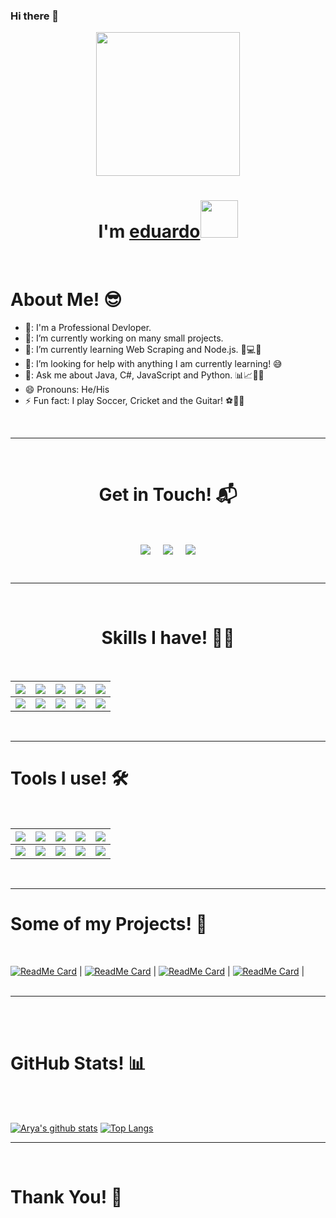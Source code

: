 ### Hi there 👋

<!--
**Eduardo79Silva/Eduardo79Silva** is a ✨ _special_ ✨ repository because its `README.md` (this file) appears on your GitHub profile.

Here are some ideas to get you started:

- 🔭 I’m currently working on ...
- 🌱 I’m currently learning ...
- 👯 I’m looking to collaborate on ...
- 🤔 I’m looking for help with ...
- 💬 Ask me about ...
- 📫 How to reach me: ...
- 😄 Pronouns: ...
- ⚡ Fun fact: ...
-->



<p align="center">
  <img src="https://miro.medium.com/max/2048/1*OohqW5DGh9CQS4hLY5FXzA.png" height="230"/>
  <h1 align="center">I'm <a href="https://github.com/Eduardo79Silva">eduardo<a><img src="./images/wave.gif" width="60px"/></h1>
</p>
<br>
<h1>About Me! 😎</h1>

- 🏫: I'm a Professional Devloper.
- 🔭: I’m currently working on many small projects.
- 🌱: I’m currently learning Web Scraping and Node.js. 🧠💻🤖
- 🤔: I’m looking for help with anything I am currently learning! 😅
- 💬: Ask me about Java, C#, JavaScript and Python. 📊📈🤖🧠
- 😄  Pronouns: He/His
- ⚡  Fun fact: I play Soccer, Cricket and the Guitar! ⚽🎾🎹

<br>
<hr>
<br>
<h1 align="center">Get in Touch! 📬</h1>
<br>
<p align="center">
<a href="" target="blank"><img align="center" src="https://img.shields.io/badge/Eduardo79Silva?style=for-the-badge&logo=linkedin&logoColor=white" /></a> &nbsp;&nbsp;&nbsp;  <a href="eduardo4silva@gmail.com" target="blank"><img align="center" src="https://img.shields.io/badge/eduardo4silva@gmail.com-D14836?style=for-the-badge&logo=gmail&logoColor=white" /></a>    &nbsp;&nbsp;&nbsp;       <a href="https://www.github.com/Eduardo79Silva" target="blank"><img align="center" src="https://img.shields.io/badge/Eduardo79Silva?style=for-the-badge&logo=github&logoColor=white"/></a>
</p>
  
<br>
<hr>
<br>
<h1 align="center">Skills I have! 🤸‍♂</h1>
<Br>
  
| ![](https://img.shields.io/badge/Java-brightgreen?style=for-the-badge) | ![](https://img.shields.io/badge/C-Sharp-brightgreen?style=for-the-badge) | ![](https://img.shields.io/badge/Python-brightgreen?style=for-the-badge) | ![](https://img.shields.io/badge/Web%20Scraping-red?style=for-the-badge) | ![](https://img.shields.io/badge/PostgreSQL-red?style=for-the-badge)     |
| ---------------------------------------------------------------------- | ------------------------------------------------------------------------- | ------------------------------------------------------------------------ | ------------------------------------------------------------------------ | ------------------------------------------------------------------------ |
| ![](https://img.shields.io/badge/JavaScript-blue?style=for-the-badge)  | ![](https://img.shields.io/badge/.NET-blue?style=for-the-badge)           | ![](https://img.shields.io/badge/ReactJS-blue?style=for-the-badge)       | ![](https://img.shields.io/badge/Unix-Bash-blue?style=for-the-badge)     | ![](https://img.shields.io/badge/And%20More!-yellow?style=for-the-badge) |
  
  
<Br>
<hr>
<h1>Tools I use! 🛠️</h1>
<Br>
 
| ![](https://img.shields.io/badge/Python-FFD43B?style=for-the-badge&logo=python&logoColor=darkgreen)    | ![](https://img.shields.io/badge/VSCode-FF6F00?style=for-the-badge&logo=visual-studio-code&logoColor=blue) | ![](https://img.shields.io/badge/Scrapy-F7931E?style=for-the-badge&logo=python&logoColor=white) | ![](https://img.shields.io/badge/Atom-D00000?style=for-the-badge&logo=atom&logoColor=white)    | ![](https://img.shields.io/badge/Postman-F37626.svg?&style=for-the-badge&logo=postman&logoColor=white) |
| ------------------------------------------------------------------------------------------------------ | ---------------------------------------------------------------------------------------------------------- | ----------------------------------------------------------------------------------------------- | ---------------------------------------------------------------------------------------------- | ------------------------------------------------------------------------------------------------------ |
| ![](https://img.shields.io/badge/conda-342B029.svg?&style=for-the-badge&logo=anaconda&logoColor=white) | ![](https://img.shields.io/badge/NodeJS-2C2D72?style=for-the-badge&logo=nodedotjs&logoColor=white)         | ![](https://img.shields.io/badge/NPM-777BB4?style=for-the-badge&logo=NPM&logoColor=white)       | ![](https://img.shields.io/badge/Bash-239120?style=for-the-badge&logo=gnubash&logoColor=white) | ![](https://img.shields.io/badge/And%20More!-yellow?style=for-the-badge)                               |
  

<Br>
<hr>
<h1>Some of my Projects! 🎨</h1>
<Br>
  
[![ReadMe Card](https://github-readme-stats.vercel.app/api/pin/?username=Eduardo79Silva&repo=elixir-redmi2)](https://github.com/Eduardo79Silva/PROG)
|
[![ReadMe Card](https://github-readme-stats.vercel.app/api/pin/?username=Eduardo79Silvar&repo=google-service)](https://github.com/Eduardo79Silva/PROG)
|
[![ReadMe Card](https://github-readme-stats.vercel.app/api/pin/?username=Eduardo79Silva&repo=dev-elixir.github.io)](https:/Eduardo79Silva.github.io)
|
[![ReadMe Card](https://github-readme-stats.vercel.app/api/pin/?username=Eduardo79Silva&repo=TicTac-game)](https://github.com/Eduardo79Silva/PROG)
|
<Br>
<Br>
<hr>
<br>
<br>
<h1>GitHub Stats! 📊</h1>
<br>
<Br>
  
[![Arya's github stats](https://github-readme-stats.vercel.app/api?username=Eduardo79Silva&show_icons=true&theme=merko)](https://github.com/Eduardo79Silva/) 
[![Top Langs](https://github-readme-stats.vercel.app/api/top-langs/?username=Eduardo79Silva&layout=compact&theme=merko)](https://github.com/Eduardo79Silva)
<br>
<hr>
<br>
<h1>Thank You! 🤵 </h1>
  
